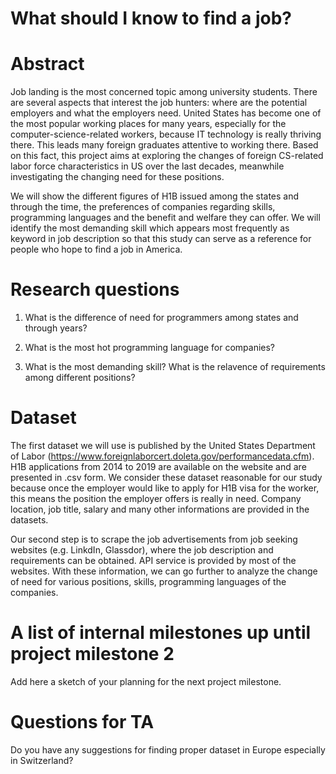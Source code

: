 # What should I know to find a job?

# Abstract
Job landing is the most concerned topic among university students. There are several aspects that interest the job hunters: where are the potential employers and what the employers need. United States has become one of the most popular working places for many years, especially for the computer-science-related workers, because IT technology is really thriving there. This leads many foreign graduates attentive to working there. Based on this fact, this project aims at exploring the changes of foreign CS-related labor force characteristics in US over the last decades, meanwhile investigating the changing need for these positions.

We will show the different figures of H1B issued among the states and through the time, the preferences of companies regarding skills, programming languages and the benefit and welfare they can offer. We will identify the most demanding skill which appears most frequently as keyword in job description so that this study can serve as a reference for people who hope to find a job in America.
# Research questions
1. What is the difference of need for programmers among states and through years? 

2. What is the most hot programming language for companies?

3. What is the most demanding skill? What is the relavence of requirements among different positions?

# Dataset
The first dataset we will use is published by the United States Department of Labor (https://www.foreignlaborcert.doleta.gov/performancedata.cfm). H1B applications from 2014 to 2019 are available on the website and are presented in .csv form. We consider these dataset reasonable for our study because once the employer would like to apply for H1B visa for the worker, this means the position the employer offers is really in need. Company location, job title, salary and many other informations are provided in the datasets. 

Our second step is to scrape the job advertisements from job seeking websites (e.g. LinkdIn, Glassdor), where the job description and requirements can be obtained. API service is provided by most of the websites. With these information, we can go further to analyze the change of need for various positions, skills, programming languages of the companies.   
# A list of internal milestones up until project milestone 2
Add here a sketch of your planning for the next project milestone.

# Questions for TA
Do you have any suggestions for finding proper dataset in Europe especially in Switzerland?
